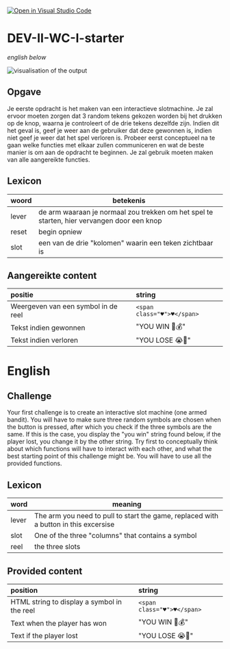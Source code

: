 [![Open in Visual Studio Code](https://classroom.github.com/assets/open-in-vscode-2e0aaae1b6195c2367325f4f02e2d04e9abb55f0b24a779b69b11b9e10269abc.svg)](https://classroom.github.com/online_ide?assignment_repo_id=18189851&assignment_repo_type=AssignmentRepo)
# DEV-II-WC-I-starter
*english below*

![visualisation of the output](./assets/output.gif)

## Opgave
Je eerste opdracht is het maken van een interactieve slotmachine. Je zal ervoor moeten zorgen dat 3 random tekens gekozen worden bij het drukken op de knop, waarna je controleert of de drie tekens dezelfde zijn. Indien dit het geval is, geef je weer aan de gebruiker dat deze gewonnen is, indien niet geef je weer dat het spel verloren is.
Probeer eerst conceptueel na te gaan welke functies met elkaar zullen communiceren en wat de beste manier is om aan de opdracht te beginnen.
Je zal gebruik moeten maken van alle aangereikte functies.

## Lexicon
| woord | betekenis |
| --- | --- |
| lever | de arm waaraan je normaal zou trekken om het spel te starten, hier vervangen door een knop |
| reset | begin opniew |
| slot | een van de drie "kolomen" waarin een teken zichtbaar is |

## Aangereikte content

| positie | string |
| :--- | :--- |
| Weergeven van een symbol in de reel | `<span class="♥">♥</span>` |
| Tekst indien gewonnen | "YOU WIN 🎉💰" |
| Tekst indien verloren | "YOU LOSE 😭🥺" |


# English

## Challenge
Your first challenge is to create an interactive slot machine (one armed bandit). You will have to make sure three random symbols are chosen when the button is pressed, after which you check if the three symbols are the same.
If this is the case, you display the "you win" string found below, if the player lost, you change it by the other string.
Try first to conceptually think about which functions will have to interact with each other, and what the best starting point of this challenge might be.
You will have to use all the provided functions.

## Lexicon
| word | meaning |
| --- | --- |
| lever | The arm you need to pull to start the game, replaced with a button in this excersise |
| slot | One of the three "columns" that contains a symbol |
| reel | the three slots |

## Provided content

| position | string |
| :--- | :--- |
| HTML string to display a symbol in the reel | `<span class="♥">♥</span>` |
| Text when the player has won | "YOU WIN 🎉💰" |
| Text if the player lost | "YOU LOSE 😭🥺" |



